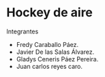 # Hockey de aire

Integrantes

- Fredy Caraballo Páez.
- Javier De las Salas Álvarez.
- Gladys Ceneris Páez Pereira.
- Juan carlos reyes caro.
